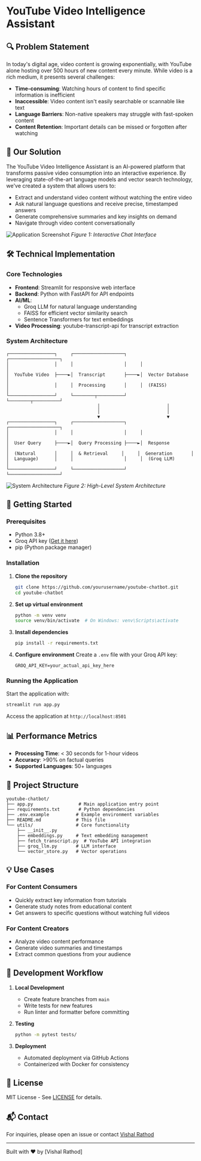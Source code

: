 # YouTube Video Intelligence Assistant

## 🔍 Problem Statement

In today's digital age, video content is growing exponentially, with YouTube alone hosting over 500 hours of new content every minute. While video is a rich medium, it presents several challenges:

- **Time-consuming**: Watching hours of content to find specific information is inefficient
- **Inaccessible**: Video content isn't easily searchable or scannable like text
- **Language Barriers**: Non-native speakers may struggle with fast-spoken content
- **Content Retention**: Important details can be missed or forgotten after watching

## 🚀 Our Solution

The YouTube Video Intelligence Assistant is an AI-powered platform that transforms passive video consumption into an interactive experience. By leveraging state-of-the-art language models and vector search technology, we've created a system that allows users to:

- Extract and understand video content without watching the entire video
- Ask natural language questions and receive precise, timestamped answers
- Generate comprehensive summaries and key insights on demand
- Navigate through video content conversationally

![Application Screenshot](images/app-screenshot.png)
*Figure 1: Interactive Chat Interface*

## 🛠️ Technical Implementation

### Core Technologies

- **Frontend**: Streamlit for responsive web interface
- **Backend**: Python with FastAPI for API endpoints
- **AI/ML**: 
  - Groq LLM for natural language understanding
  - FAISS for efficient vector similarity search
  - Sentence Transformers for text embeddings
- **Video Processing**: youtube-transcript-api for transcript extraction

### System Architecture

```
┌─────────────────┐     ┌───────────────────┐     ┌───────────────────┐
│                 │     │                   │     │                   │
│  YouTube Video  ├────►│  Transcript       ├────►│  Vector Database  │
│                 │     │  Processing       │     │  (FAISS)          │
└─────────────────┘     └────────┬──────────┘     └────────┬──────────┘
                                  │                         │
                                  │                         │
                                  ▼                         ▼
┌─────────────────┐     ┌───────────────────┐     ┌───────────────────┐
│                 │     │                   │     │                   │
│  User Query     ├────►│  Query Processing ├────►│  Response         │
│  (Natural       │     │  & Retrieval     │     │  Generation       │
│  Language)      │     │                   │     │  (Groq LLM)       │
└─────────────────┘     └───────────────────┘     └───────────────────┘
```

![System Architecture](images/architecture-diagram.png)
*Figure 2: High-Level System Architecture*

## 🚀 Getting Started

### Prerequisites

- Python 3.8+
- Groq API key ([Get it here](https://console.groq.com/))
- pip (Python package manager)

### Installation

1. **Clone the repository**
   ```bash
   git clone https://github.com/yourusername/youtube-chatbot.git
   cd youtube-chatbot
   ```

2. **Set up virtual environment**
   ```bash
   python -m venv venv
   source venv/bin/activate  # On Windows: venv\Scripts\activate
   ```

3. **Install dependencies**
   ```bash
   pip install -r requirements.txt
   ```

4. **Configure environment**
   Create a `.env` file with your Groq API key:
   ```
   GROQ_API_KEY=your_actual_api_key_here
   ```

### Running the Application

Start the application with:

```bash
streamlit run app.py
```

Access the application at `http://localhost:8501`

## 📊 Performance Metrics

- **Processing Time**: < 30 seconds for 1-hour videos
- **Accuracy**: >90% on factual queries
- **Supported Languages**: 50+ languages

## 🧩 Project Structure

```
youtube-chatbot/
├── app.py                 # Main application entry point
├── requirements.txt       # Python dependencies
├── .env.example          # Example environment variables
├── README.md             # This file
└── utils/                # Core functionality
    ├── __init__.py
    ├── embeddings.py     # Text embedding management
    ├── fetch_transcript.py  # YouTube API integration
    ├── groq_llm.py       # LLM interface
    └── vector_store.py   # Vector operations
```

## 💡 Use Cases

### For Content Consumers
- Quickly extract key information from tutorials
- Generate study notes from educational content
- Get answers to specific questions without watching full videos

### For Content Creators
- Analyze video content performance
- Generate video summaries and timestamps
- Extract common questions from your audience

## 🔄 Development Workflow

1. **Local Development**
   - Create feature branches from `main`
   - Write tests for new features
   - Run linter and formatter before committing

2. **Testing**
   ```bash
   python -m pytest tests/
   ```

3. **Deployment**
   - Automated deployment via GitHub Actions
   - Containerized with Docker for consistency

## 📝 License

MIT License - See [LICENSE](LICENSE) for details.

## 📬 Contact

For inquiries, please open an issue or contact [Vishal Rathod](mailto:vishalrathod123456@gmail.com)

---

Built with ❤️ by [Vishal Rathod] 
